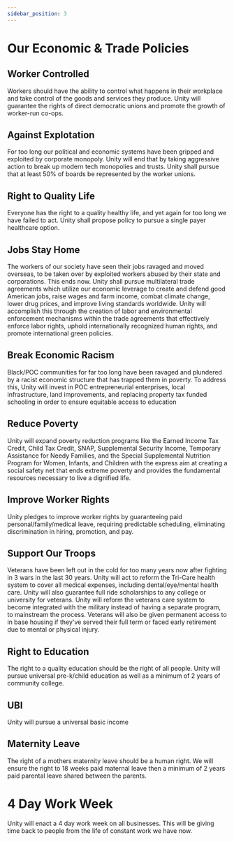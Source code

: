 ```yaml
---
sidebar_position: 3
---
```


# Our Economic & Trade Policies

## Worker Controlled
Workers should have the ability to control what happens in their workplace and take control of the goods and services they produce. Unity will guarantee the rights of direct democratic unions and promote the growth of worker-run co-ops.

## Against Explotation
For too long our political and economic systems have been gripped and exploited by corporate monopoly. Unity will end that by taking aggressive action to break up modern tech monopolies and trusts. Unity shall pursue that at least 50% of boards be represented by the worker unions.

## Right to Quality Life
Everyone has the right to a quality healthy life, and yet again for too long we have failed to act. Unity shall propose policy to pursue a single payer healthcare option.

## Jobs Stay Home
The workers of our society have seen their jobs ravaged and moved overseas, to be taken over by exploited workers abused by their state and corporations. This ends now. Unity shall pursue multilateral trade agreements which utilize our economic leverage to create and defend good American jobs, raise wages and farm income, combat climate change, lower drug prices, and improve living standards worldwide. Unity will accomplish this through the creation of labor and environmental enforcement mechanisms within the trade agreements that effectively enforce labor rights, uphold internationally recognized human rights, and promote international green policies.

## Break Economic Racism
Black/POC communities for far too long have been ravaged and plundered by a racist economic structure that has trapped them in poverty. To address this, Unity will invest in POC entrepreneurial enterprises, local infrastructure, land improvements, and replacing property tax funded schooling in order to ensure equitable access to education

## Reduce Poverty
Unity will expand poverty reduction programs like the Earned Income Tax Credit, Child Tax Credit, SNAP, Supplemental Security Income, Temporary Assistance for Needy Families, and the Special Supplemental Nutrition Program for Women, Infants, and Children with the express aim at creating a social safety net that ends extreme poverty and provides the fundamental resources necessary to live a dignified life.

## Improve Worker Rights
Unity pledges to improve worker rights by guaranteeing paid personal/family/medical leave, requiring predictable scheduling, eliminating discrimination in hiring, promotion, and pay.

## Support Our Troops
Veterans have been left out in the cold for too many years now after fighting in 3 wars in the last 30 years. Unity will act to reform the Tri-Care health system to cover all medical expenses, including dental/eye/mental health care. Unity will also guarantee full ride scholarships to any college or university for veterans. Unity will reform the veterans care system to become integrated with the military instead of having a separate program, to mainstream the process. Veterans will also be given permanent access to in base housing if they've served their full term or faced early retirement due to mental or physical injury.

## Right to Education
The right to a quality education should be the right of all people. Unity will pursue universal pre-k/child education as well as a minimum of 2 years of community college.

## UBI
Unity will pursue a universal basic income

## Maternity Leave
The right of a mothers maternity leave should be a human right. We will ensure the right to 18 weeks paid maternal leave then a minimum of 2 years paid parental leave shared between the parents.

# 4 Day Work Week
Unity will enact a 4 day work week on all businesses. This will be giving time back to people from the life of constant work we have now.